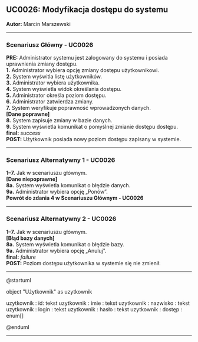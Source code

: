 ## UC0026: Modyfikacja dostępu do systemu

**Autor:** Marcin Marszewski

---

### **Scenariusz Główny - UC0026**

**PRE:** Administrator systemu jest zalogowany do systemu i posiada uprawnienia zmiany dostępu.  
**1.** Administrator wybiera opcję zmiany dostępu użytkownikowi.  
**2.** System wyświtla listę użytkowników.  
**3.** Administrator wybiera użytkownika.  
**4.** System wyświetla widok określania dostępu.  
**5.** Administrator określa poziom dostępu.  
**6.** Administrator zatwierdza zmiany.  
**7.** System weryfikuje poprawność wprowadzonych danych.  
**[Dane poprawne]**  
**8.** System zapisuje zmiany w bazie danych.  
**9.** System wyświetla komunikat o pomyślnej zmianie dostępu dostępu.  
**final:** *success*  
**POST:** Użytkownik posiada nowy poziom dostępu zapisany w systemie.  

---

### **Scenariusz Alternatywny 1 - UC0026**

**1–7.** Jak w scenariuszu głównym.  
**[Dane niepoprawne]**  
**8a.** System wyświetla komunikat o błędzie danych.  
**9a.** Administrator wybiera opcję „Ponów”.  
**Powrót do zdania 4 w Scenariuszu Głównym - UC0026**  

---

### **Scenariusz Alternatywny 2 - UC0026**

**1–7.** Jak w scenariuszu głównym.  
**[Błąd bazy danych]**  
**8a.** System wyświetla komunikat o błędzie bazy.  
**9a.** Administrator wybiera opcję „Anuluj".  
**final:** *failure*  
**POST:** Poziom dostępu użytkownika w systemie się nie zmienił.  

---


@startuml

object "Użytkownik" as uzytkownik

uzytkownik : id: tekst
uzytkownik : imie : tekst
uzytkownik : nazwisko : tekst
uzytkownik : login : tekst
uzytkownik : hasło : tekst
uzytkownik : dostęp : enum[]

@enduml

---
